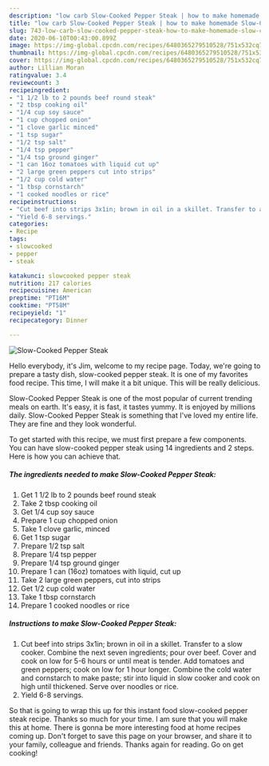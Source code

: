```yaml
---
description: "low carb Slow-Cooked Pepper Steak | how to make homemade Slow-Cooked Pepper Steak"
title: "low carb Slow-Cooked Pepper Steak | how to make homemade Slow-Cooked Pepper Steak"
slug: 743-low-carb-slow-cooked-pepper-steak-how-to-make-homemade-slow-cooked-pepper-steak
date: 2020-06-10T00:43:00.899Z
image: https://img-global.cpcdn.com/recipes/6480365279510528/751x532cq70/slow-cooked-pepper-steak-recipe-main-photo.jpg
thumbnail: https://img-global.cpcdn.com/recipes/6480365279510528/751x532cq70/slow-cooked-pepper-steak-recipe-main-photo.jpg
cover: https://img-global.cpcdn.com/recipes/6480365279510528/751x532cq70/slow-cooked-pepper-steak-recipe-main-photo.jpg
author: Lillian Moran
ratingvalue: 3.4
reviewcount: 3
recipeingredient:
- "1 1/2 lb to 2 pounds beef round steak"
- "2 tbsp cooking oil"
- "1/4 cup soy sauce"
- "1 cup chopped onion"
- "1 clove garlic minced"
- "1 tsp sugar"
- "1/2 tsp salt"
- "1/4 tsp pepper"
- "1/4 tsp ground ginger"
- "1 can 16oz tomatoes with liquid cut up"
- "2 large green peppers cut into strips"
- "1/2 cup cold water"
- "1 tbsp cornstarch"
- "1 cooked noodles or rice"
recipeinstructions:
- "Cut beef into strips 3x1in; brown in oil in a skillet. Transfer to a slow cooker. Combine the next seven ingredients; pour over beef. Cover and cook on low for 5-6 hours or until meat is tender. Add tomatoes and green peppers; cook on low for 1 hour longer. Combine the cold water and cornstarch to make paste; stir into liquid in slow cooker and cook on high until thickened. Serve over noodles or rice."
- "Yield 6-8 servings."
categories:
- Recipe
tags:
- slowcooked
- pepper
- steak

katakunci: slowcooked pepper steak 
nutrition: 217 calories
recipecuisine: American
preptime: "PT16M"
cooktime: "PT58M"
recipeyield: "1"
recipecategory: Dinner

---
```



![Slow-Cooked Pepper Steak](https://img-global.cpcdn.com/recipes/6480365279510528/751x532cq70/slow-cooked-pepper-steak-recipe-main-photo.jpg)

Hello everybody, it's Jim, welcome to my recipe page. Today, we're going to prepare a tasty dish, slow-cooked pepper steak. It is one of my favorites food recipe. This time, I will make it a bit unique. This will be really delicious.



Slow-Cooked Pepper Steak is one of the most popular of current trending meals on earth. It's easy, it is fast, it tastes yummy. It is enjoyed by millions daily. Slow-Cooked Pepper Steak is something that I've loved my entire life. They are fine and they look wonderful.


To get started with this recipe, we must first prepare a few components. You can have slow-cooked pepper steak using 14 ingredients and 2 steps. Here is how you can achieve that.

<!--inarticleads1-->

##### The ingredients needed to make Slow-Cooked Pepper Steak:

1. Get 1 1/2 lb to 2 pounds beef round steak
1. Take 2 tbsp cooking oil
1. Get 1/4 cup soy sauce
1. Prepare 1 cup chopped onion
1. Take 1 clove garlic, minced
1. Get 1 tsp sugar
1. Prepare 1/2 tsp salt
1. Prepare 1/4 tsp pepper
1. Prepare 1/4 tsp ground ginger
1. Prepare 1 can (16oz) tomatoes with liquid, cut up
1. Take 2 large green peppers, cut into strips
1. Get 1/2 cup cold water
1. Take 1 tbsp cornstarch
1. Prepare 1 cooked noodles or rice




<!--inarticleads2-->

##### Instructions to make Slow-Cooked Pepper Steak:

1. Cut beef into strips 3x1in; brown in oil in a skillet. Transfer to a slow cooker. Combine the next seven ingredients; pour over beef. Cover and cook on low for 5-6 hours or until meat is tender. Add tomatoes and green peppers; cook on low for 1 hour longer. Combine the cold water and cornstarch to make paste; stir into liquid in slow cooker and cook on high until thickened. Serve over noodles or rice.
1. Yield 6-8 servings.




So that is going to wrap this up for this instant food slow-cooked pepper steak recipe. Thanks so much for your time. I am sure that you will make this at home. There is gonna be more interesting food at home recipes coming up. Don't forget to save this page on your browser, and share it to your family, colleague and friends. Thanks again for reading. Go on get cooking!

